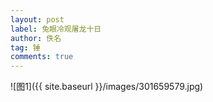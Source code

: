 ```yaml
---
layout: post
label: 兔眼冷观屠龙十日
author: 佚名
tag: 锤
comments: true
---
```


![图1]({{ site.baseurl }}/images/301659579.jpg)